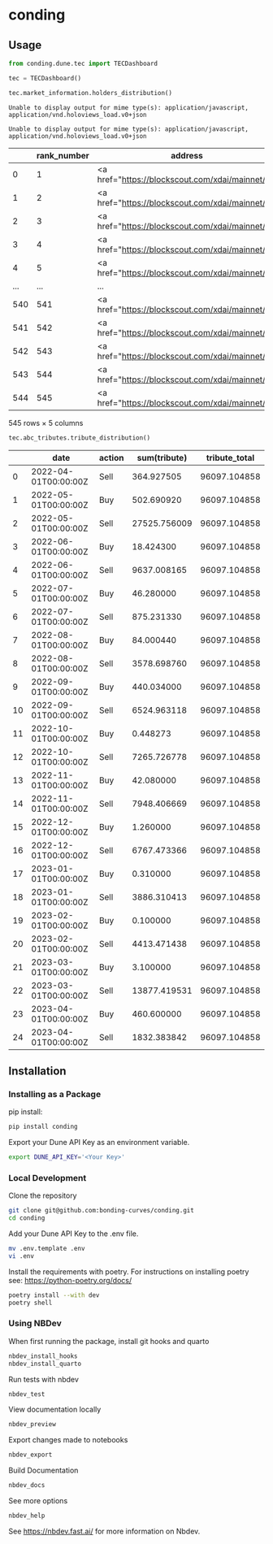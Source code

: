 # conding

<!-- WARNING: THIS FILE WAS AUTOGENERATED! DO NOT EDIT! -->

## Usage

``` python
from conding.dune.tec import TECDashboard

tec = TECDashboard()

tec.market_information.holders_distribution()
```

    Unable to display output for mime type(s): application/javascript, application/vnd.holoviews_load.v0+json

    Unable to display output for mime type(s): application/javascript, application/vnd.holoviews_load.v0+json

<style>.bk-root, .bk-root .bk:before, .bk-root .bk:after {
  font-family: var(--jp-ui-font-size1);
  font-size: var(--jp-ui-font-size1);
  color: var(--jp-ui-font-color1);
}
</style>
<div>
<style scoped>
    .dataframe tbody tr th:only-of-type {
        vertical-align: middle;
    }
&#10;    .dataframe tbody tr th {
        vertical-align: top;
    }
&#10;    .dataframe thead th {
        text-align: right;
    }
</style>

|     | rank_number | address                                            | balance      | perc         | cumulative_perc |
|-----|-------------|----------------------------------------------------|--------------|--------------|-----------------|
| 0   | 1           | \<a href="https://blockscout.com/xdai/mainnet/a... | 1.500717e+05 | 8.264853e-02 | 0.082649        |
| 1   | 2           | \<a href="https://blockscout.com/xdai/mainnet/a... | 1.060533e+05 | 5.840639e-02 | 0.141055        |
| 2   | 3           | \<a href="https://blockscout.com/xdai/mainnet/a... | 7.383866e+04 | 4.066494e-02 | 0.181720        |
| 3   | 4           | \<a href="https://blockscout.com/xdai/mainnet/a... | 6.933751e+04 | 3.818603e-02 | 0.219906        |
| 4   | 5           | \<a href="https://blockscout.com/xdai/mainnet/a... | 5.916598e+04 | 3.258430e-02 | 0.252490        |
| ... | ...         | ...                                                | ...          | ...          | ...             |
| 540 | 541         | \<a href="https://blockscout.com/xdai/mainnet/a... | 1.024000e-15 | 5.639443e-22 | 1.000000        |
| 541 | 542         | \<a href="https://blockscout.com/xdai/mainnet/a... | 2.560000e-16 | 1.409861e-22 | 1.000000        |
| 542 | 543         | \<a href="https://blockscout.com/xdai/mainnet/a... | 8.000000e-17 | 4.405815e-23 | 1.000000        |
| 543 | 544         | \<a href="https://blockscout.com/xdai/mainnet/a... | 1.600000e-17 | 8.811630e-24 | 1.000000        |
| 544 | 545         | \<a href="https://blockscout.com/xdai/mainnet/a... | 1.000000e-18 | 5.507269e-25 | 1.000000        |

<p>545 rows × 5 columns</p>
</div>

``` python
tec.abc_tributes.tribute_distribution()
```

<div>
<style scoped>
    .dataframe tbody tr th:only-of-type {
        vertical-align: middle;
    }
&#10;    .dataframe tbody tr th {
        vertical-align: top;
    }
&#10;    .dataframe thead th {
        text-align: right;
    }
</style>

|     | date                 | action | sum(tribute) | tribute_total |
|-----|----------------------|--------|--------------|---------------|
| 0   | 2022-04-01T00:00:00Z | Sell   | 364.927505   | 96097.104858  |
| 1   | 2022-05-01T00:00:00Z | Buy    | 502.690920   | 96097.104858  |
| 2   | 2022-05-01T00:00:00Z | Sell   | 27525.756009 | 96097.104858  |
| 3   | 2022-06-01T00:00:00Z | Buy    | 18.424300    | 96097.104858  |
| 4   | 2022-06-01T00:00:00Z | Sell   | 9637.008165  | 96097.104858  |
| 5   | 2022-07-01T00:00:00Z | Buy    | 46.280000    | 96097.104858  |
| 6   | 2022-07-01T00:00:00Z | Sell   | 875.231330   | 96097.104858  |
| 7   | 2022-08-01T00:00:00Z | Buy    | 84.000440    | 96097.104858  |
| 8   | 2022-08-01T00:00:00Z | Sell   | 3578.698760  | 96097.104858  |
| 9   | 2022-09-01T00:00:00Z | Buy    | 440.034000   | 96097.104858  |
| 10  | 2022-09-01T00:00:00Z | Sell   | 6524.963118  | 96097.104858  |
| 11  | 2022-10-01T00:00:00Z | Buy    | 0.448273     | 96097.104858  |
| 12  | 2022-10-01T00:00:00Z | Sell   | 7265.726778  | 96097.104858  |
| 13  | 2022-11-01T00:00:00Z | Buy    | 42.080000    | 96097.104858  |
| 14  | 2022-11-01T00:00:00Z | Sell   | 7948.406669  | 96097.104858  |
| 15  | 2022-12-01T00:00:00Z | Buy    | 1.260000     | 96097.104858  |
| 16  | 2022-12-01T00:00:00Z | Sell   | 6767.473366  | 96097.104858  |
| 17  | 2023-01-01T00:00:00Z | Buy    | 0.310000     | 96097.104858  |
| 18  | 2023-01-01T00:00:00Z | Sell   | 3886.310413  | 96097.104858  |
| 19  | 2023-02-01T00:00:00Z | Buy    | 0.100000     | 96097.104858  |
| 20  | 2023-02-01T00:00:00Z | Sell   | 4413.471438  | 96097.104858  |
| 21  | 2023-03-01T00:00:00Z | Buy    | 3.100000     | 96097.104858  |
| 22  | 2023-03-01T00:00:00Z | Sell   | 13877.419531 | 96097.104858  |
| 23  | 2023-04-01T00:00:00Z | Buy    | 460.600000   | 96097.104858  |
| 24  | 2023-04-01T00:00:00Z | Sell   | 1832.383842  | 96097.104858  |

</div>

## Installation

### Installing as a Package

pip install:

``` sh
pip install conding
```

Export your Dune API Key as an environment variable.

``` sh
export DUNE_API_KEY='<Your Key>'
```

### Local Development

Clone the repository

``` sh
git clone git@github.com:bonding-curves/conding.git
cd conding
```

Add your Dune API Key to the .env file.

``` sh
mv .env.template .env
vi .env
```

Install the requirements with poetry. For instructions on installing
poetry see: https://python-poetry.org/docs/

``` sh
poetry install --with dev
poetry shell
```

### Using NBDev

When first running the package, install git hooks and quarto

``` sh
nbdev_install_hooks
nbdev_install_quarto
```

Run tests with nbdev

``` sh
nbdev_test
```

View documentation locally

``` sh
nbdev_preview
```

Export changes made to notebooks

``` sh
nbdev_export
```

Build Documentation

``` sh
nbdev_docs
```

See more options

``` sh
nbdev_help
```

See https://nbdev.fast.ai/ for more information on Nbdev.
